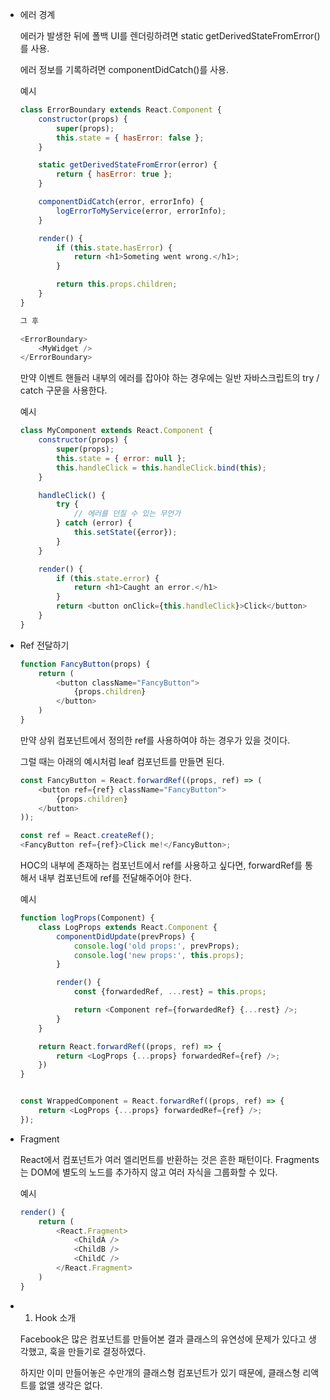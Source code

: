 - 에러 경계
    
    에러가 발생한 뒤에 폴백 UI를 렌더링하려면 static getDerivedStateFromError()를 사용.

    에러 정보를 기록하려면 componentDidCatch()를 사용.

    예시
    ```javascript
    class ErrorBoundary extends React.Component {
        constructor(props) {
            super(props);
            this.state = { hasError: false };
        }

        static getDerivedStateFromError(error) {
            return { hasError: true };
        }

        componentDidCatch(error, errorInfo) {
            logErrorToMyService(error, errorInfo);
        }

        render() {
            if (this.state.hasError) {
                return <h1>Someting went wrong.</h1>;
            }

            return this.props.children;
        }
    }

    그 후

    <ErrorBoundary>
        <MyWidget />
    </ErrorBoundary>
    ```

    만약 이벤트 핸들러 내부의 에러를 잡아야 하는 경우에는 일반 자바스크립트의 try / catch 구문을 사용한다.

    예시
    ```javascript
    class MyComponent extends React.Component {
        constructor(props) {
            super(props);
            this.state = { error: null };
            this.handleClick = this.handleClick.bind(this);
        }

        handleClick() {
            try {
                // 에러를 던질 수 있는 무언가
            } catch (error) {
                this.setState({error});
            }
        }

        render() {
            if (this.state.error) {
                return <h1>Caught an error.</h1>
            }
            return <button onClick={this.handleClick}>Click</button>
        }
    }
    ```

- Ref 전달하기

    ```javascript
    function FancyButton(props) {
        return (
            <button className="FancyButton">
                {props.children}
            </button>
        )
    }
    ```
    
    만약 상위 컴포넌트에서 정의한 ref를 사용하여야 하는 경우가 있을 것이다.

    그럴 때는 아래의 예시처럼 leaf 컴포넌트를 만들면 된다.

    ```javascript
    const FancyButton = React.forwardRef((props, ref) => (
        <button ref={ref} className="FancyButton">
            {props.children}
        </button>
    ));

    const ref = React.createRef();
    <FancyButton ref={ref}>Click me!</FancyButton>;
    ```

    HOC의 내부에 존재하는 컴포넌트에서 ref를 사용하고 싶다면, forwardRef를 통해서 내부 컴포넌트에 ref를 전달해주어야 한다.

    예시

    ```javascript
    function logProps(Component) {
        class LogProps extends React.Component {
            componentDidUpdate(prevProps) {
                console.log('old props:', prevProps);
                console.log('new props:', this.props);
            }

            render() {
                const {forwardedRef, ...rest} = this.props;

                return <Component ref={forwardedRef} {...rest} />;
            }
        }

        return React.forwardRef((props, ref) => {
            return <LogProps {...props} forwardedRef={ref} />;
        })
    }


    const WrappedComponent = React.forwardRef((props, ref) => {
        return <LogProps {...props} forwardedRef={ref} />;
    });
    ```

- Fragment

    React에서 컴포넌트가 여러 엘리먼트를 반환하는 것은 흔한 패턴이다. Fragments는 DOM에 별도의 노드를 추가하지 않고 여러 자식을 그룹화할 수 있다.

    예시
    ```javascript
    render() {
        return (
            <React.Fragment>
                <ChildA />
                <ChildB />
                <ChildC />
            </React.Fragment>
        )
    }
    ```

- 1. Hook 소개

    Facebook은 많은 컴포넌트를 만들어본 결과 클래스의 유연성에 문제가 있다고 생각했고, 훅을 만들기로 결정하였다.

    하지만 이미 만들어놓은 수만개의 클래스형 컴포넌트가 있기 때문에, 클래스형 리액트를 없앨 생각은 없다.